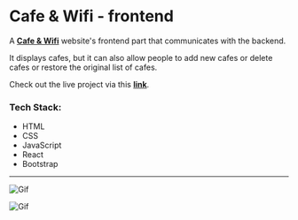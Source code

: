 # Cafe & Wifi - frontend

A __[Cafe & Wifi](https://cafe-and-wifi-frontend.vercel.app/)__ website's frontend part that communicates with the backend.

It displays cafes, but it can also allow people to add new cafes or delete cafes or restore the original list of cafes.

Check out the live project via this __[link](https://cafe-and-wifi-frontend.vercel.app/)__.

### Tech Stack:

- HTML
- CSS
- JavaScript
- React
- Bootstrap

---

![Gif](https://s1.gifyu.com/images/cafe_wifi_1.png)

![Gif](https://s4.gifyu.com/images/cafe_wifi_2.png)